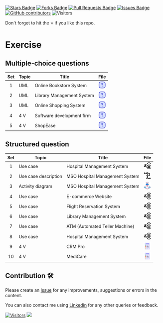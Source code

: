 <a href="https://github.com/drshahizan/software-engineering/stargazers"><img src="https://img.shields.io/github/stars/drshahizan/software-engineering" alt="Stars Badge"/></a>
<a href="https://github.com/drshahizan/software-engineering/network/members"><img src="https://img.shields.io/github/forks/drshahizan/software-engineering" alt="Forks Badge"/></a>
<a href="https://github.com/drshahizan/software-engineering/pulls"><img src="https://img.shields.io/github/issues-pr/drshahizan/software-engineering" alt="Pull Requests Badge"/></a>
<a href="https://github.com/drshahizan/software-engineering"><img src="https://img.shields.io/github/issues/drshahizan/software-engineering" alt="Issues Badge"/></a>
<a href="https://github.com/drshahizan/software-engineering/graphs/contributors"><img alt="GitHub contributors" src="https://img.shields.io/github/contributors/drshahizan/software-engineering?color=2b9348"></a>
![Visitors](https://api.visitorbadge.io/api/visitors?path=https%3A%2F%2Fgithub.com%2Fdrshahizan%2Fsoftware-engineering&labelColor=%23d9e3f0&countColor=%23697689&style=flat)

Don't forget to hit the :star: if you like this repo.

# Exercise

## Multiple-choice questions
| Set | Topic |  Title |File |
| :-----: |  ------ | ------ | :-----: | 
| 1 | UML | Online Bookstore System | <a href="./uml/mcq/mcq1.md" ><img src="../images/question.svg" width="24px" height="24px" ></a> |
| 2 | UML | Library Management System | <a href="./uml/mcq/mcq2.md" ><img src="../images/question.svg" width="24px" height="24px" ></a> | 
| 3 | UML | Online Shopping System | <a href="./uml/mcq/mcq3.md" ><img src="../images/question.svg" width="24px" height="24px" ></a> | 
| 4 | 4 V | Software development firm | <a href="./val/mcq4.md" ><img src="../images/question.svg" width="24px" height="24px" ></a> | 
| 5 | 4 V | ShopEase | <a href="./val/mcq5.md" ><img src="../images/question.svg" width="24px" height="24px" ></a> | 

## Structured question
| Set | Topic |  Title |File |
| :-----: |  ------ | ------ | :-----: | 
| 1 | Use case | Hospital Management System | <a href="./uml/uc/uc1.md" ><img src="../images/ucase.png" width="24px" height="24px" ></a> |
| 2 | Use case description| MSO Hospital Management System | <a href="./uml/uc/ucd1.md" ><img src="../images/ad.png" width="24px" height="24px" ></a> | 
| 3 | Activity diagram| MSO Hospital Management System | <a href="./uml/uc/ad1.md" ><img src="../images/flowchart.png" width="24px" height="24px" ></a> | 
| 4 | Use case | E-commerce Website | <a href="./uml/uc/uc2.md" ><img src="../images/ucase.png" width="24px" height="24px" ></a> | 
| 5 | Use case | Flight Reservation System | <a href="./uml/uc/uc3.md" ><img src="../images/ucase.png" width="24px" height="24px" ></a> | 
| 6 | Use case | Library Management System | <a href="./uml/uc/uc4.md" ><img src="../images/ucase.png" width="24px" height="24px" ></a> | 
| 7 | Use case | ATM (Automated Teller Machine) | <a href="./uml/uc/uc5.md" ><img src="../images/ucase.png" width="24px" height="24px" ></a> | 
| 8 | Use case | Hospital Management System | <a href="./uml/uc/uc6.md" ><img src="../images/ucase.png" width="24px" height="24px" ></a> | 
| 9 | 4 V | CRM Pro | <a href="./val/val1.md" ><img src="../images/test.png" width="24px" height="24px" ></a> | 
| 10 | 4 V | MediCare | <a href="./val/val2.md" ><img src="../images/test.png" width="24px" height="24px" ></a> | 

## Contribution 🛠️
Please create an [Issue](https://github.com/drshahizan/software-engineering/issues) for any improvements, suggestions or errors in the content.

You can also contact me using [Linkedin](https://www.linkedin.com/in/drshahizan/) for any other queries or feedback.

[![Visitors](https://api.visitorbadge.io/api/visitors?path=https%3A%2F%2Fgithub.com%2Fdrshahizan&labelColor=%23697689&countColor=%23555555&style=plastic)](https://visitorbadge.io/status?path=https%3A%2F%2Fgithub.com%2Fdrshahizan)
![](https://hit.yhype.me/github/profile?user_id=81284918)



